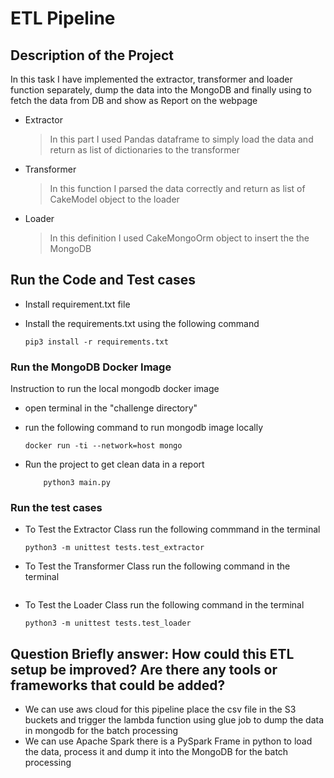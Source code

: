 # ETL Pipeline

## Description of the Project
In this task I have implemented the extractor, transformer and loader function separately, dump the data into the MongoDB and finally using to fetch the data from DB and show as Report on the webpage
* Extractor 
	> In this part I used Pandas dataframe to simply load the data and return as list of dictionaries to the transformer

* Transformer
	>In this function I parsed the data correctly and return as list of CakeModel object to the loader

* Loader
	>In this definition I used CakeMongoOrm object to insert the the MongoDB


## Run the Code and Test cases	

* Install requirement.txt file
* Install the requirements.txt using the following command 

	```
	pip3 install -r requirements.txt 
	```

### Run the MongoDB Docker Image
Instruction to run the local mongodb docker image 

* open terminal in the "challenge directory"
* run the following command to run mongodb image locally

	```
	docker run -ti --network=host mongo
	```
* Run the project to get clean data in a report
	```
		python3 main.py
	```
### Run the test cases

* To Test the Extractor Class run the following commmand in the terminal

	```
	python3 -m unittest tests.test_extractor
	```
* To Test the Transformer Class run the following command in the terminal

	``` python3 -m unittest tests.test_transformer
	```
* To Test the Loader Class run the following command in the terminal

	```
	python3 -m unittest tests.test_loader
	```

## Question Briefly answer: How could this ETL setup be improved? Are there any tools or frameworks that could be added?

* We can use aws cloud for this pipeline place the csv file in the S3 buckets and trigger the lambda function using glue job to dump the data in mongodb for the batch processing
* We can use Apache Spark there is a PySpark Frame in python to load the data, process it and dump it into the MongoDB for the batch processing



